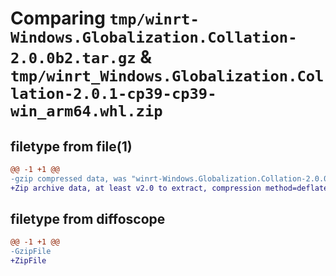 # Comparing `tmp/winrt-Windows.Globalization.Collation-2.0.0b2.tar.gz` & `tmp/winrt_Windows.Globalization.Collation-2.0.1-cp39-cp39-win_arm64.whl.zip`

## filetype from file(1)

```diff
@@ -1 +1 @@
-gzip compressed data, was "winrt-Windows.Globalization.Collation-2.0.0b2.tar", last modified: Sat Dec  2 18:22:36 2023, max compression
+Zip archive data, at least v2.0 to extract, compression method=deflate
```

## filetype from diffoscope

```diff
@@ -1 +1 @@
-GzipFile
+ZipFile
```

